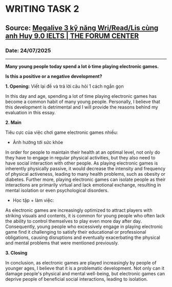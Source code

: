 # WRITING TASK 2

## Source: [Megalive 3 kỹ năng Wri/Read/Lis cùng anh Huy 9.0 IELTS | THE FORUM CENTER](https://www.youtube.com/watch?v=Ce6OrL4OqH8)

### Date: 24/07/2025
---

**Many young people today spend a lot ò time playing electronic games.**

**Is this a positive or a negative development?**

**1. Opening:** Viết lại đề và trả lời câu hỏi 1 cách ngắn gọn

In this day and age, spending a lot of time playing electronic games has become a common habit of many young people. Personally, I believe that this development is detrimental and I will provide the reasons behind my evaluation in this essay.

**2. Main**

Tiêu cực của việc chơi game electronic games nhiều:
- Ảnh hưởng tới sức khỏe

In order for people to maintain their health at an optimal level, not only do they have to engage in regular physical activities, but they also need to have social interaction with other people. As playing electronic games is inherently physically passive, it would decrease the intensity and frequency of physical activeness, leading to many health problems, such as obesity or diabetes. Further more, playing electronic games can isolate people as their interactions are primarily virtual and lack emotional exchange, resulting in mental isolation or even psychological disorders.

- Học tập + làm việc:

As electronic games are increasingly optimized to attract players with striking visuals and contents, it is common for young people who often lack the ability to control themselves to play even more day after day. Consequently, young people who excessively engage in playing electronic game find it challenging to satisfy their educational or professional obligations, causing disruptions and eventually exacerbating the physical and mental problems that were mentioned previously.

**3. Closing**

In conclusion, as electronic games are played increasingly by people of younger ages, I believe that it is a problematic development. Not only can it damage people's physical and mental well-being, but electronic games can deprive people of beneficial social interactions, leading to isolation.